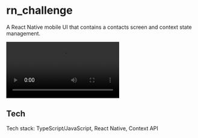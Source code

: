 # rn_challenge

A React Native mobile UI that contains a contacts screen and context state management.

![RN Challenge Demo](./src/assets/rn-challenge-demo.mov)

## Tech

Tech stack: TypeScript/JavaScript, React Native, Context API
